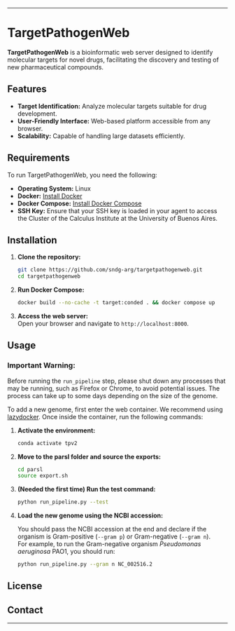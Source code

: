 
---

# TargetPathogenWeb

**TargetPathogenWeb** is a bioinformatic web server designed to identify molecular targets for novel drugs, facilitating the discovery and testing of new pharmaceutical compounds.

## Features
- **Target Identification:** Analyze molecular targets suitable for drug development.
- **User-Friendly Interface:** Web-based platform accessible from any browser.
- **Scalability:** Capable of handling large datasets efficiently.

## Requirements

To run TargetPathogenWeb, you need the following:

- **Operating System:** Linux
- **Docker:** [Install Docker](https://docs.docker.com/get-docker/)
- **Docker Compose:** [Install Docker Compose](https://docs.docker.com/compose/install/)
- **SSH Key:** Ensure that your SSH key is loaded in your agent to access the Cluster of the Calculus Institute at the University of Buenos Aires.

## Installation

1. **Clone the repository:**
   ```bash
   git clone https://github.com/sndg-arg/targetpathogenweb.git
   cd targetpathogenweb
   ```

2. **Run Docker Compose:**
   ```bash
   docker build --no-cache -t target:conded . && docker compose up
   ```

3. **Access the web server:**      
   Open your browser and navigate to `http://localhost:8000`.

## Usage

### **Important Warning:**
Before running the `run_pipeline` step, please shut down any processes that may be running, such as Firefox or Chrome, to avoid potential issues. The process can take up to some days depending on the size of the genome.

To add a new genome, first enter the web container. We recommend using [lazydocker](https://github.com/jesseduffield/lazydocker). Once inside the container, run the following commands:

1. **Activate the environment:**
   ```bash
   conda activate tpv2
   ```

2. **Move to the parsl folder and source the exports:**
   ```bash
   cd parsl
   source export.sh
   ```

3. **(Needed the first time) Run the test command:**      
   ```bash
   python run_pipeline.py --test
   ```

4. **Load the new genome using the NCBI accession:**

   You should pass the NCBI accession at the end and declare if the organism is Gram-positive (`--gram p`) or Gram-negative (`--gram n`).   
   For example, to run the Gram-negative organism *Pseudomonas aeruginosa* PAO1, you should run:
   ```bash
   python run_pipeline.py --gram n NC_002516.2
   ```

## License



## Contact


---


